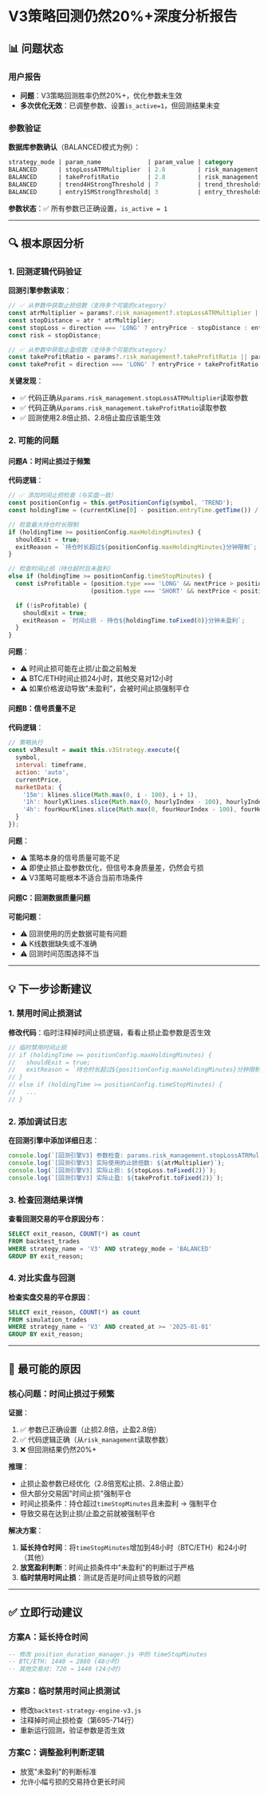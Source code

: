# V3策略回测仍然20%+深度分析报告

## 📊 问题状态

### 用户报告
- **问题**：V3策略回测胜率仍然20%+，优化参数未生效
- **多次优化无效**：已调整参数、设置`is_active=1`，但回测结果未变

### 参数验证

**数据库参数确认**（BALANCED模式为例）：
```sql
strategy_mode | param_name             | param_value | category            | is_active
BALANCED      | stopLossATRMultiplier  | 2.8         | risk_management     | 1 ✅
BALANCED      | takeProfitRatio        | 2.8         | risk_management     | 1 ✅
BALANCED      | trend4HStrongThreshold | 7           | trend_thresholds   | 1 ✅
BALANCED      | entry15MStrongThreshold| 3           | entry_thresholds    | 1 ✅
```

**参数状态**：✅ 所有参数已正确设置，`is_active = 1`

---

## 🔍 根本原因分析

### 1. 回测逻辑代码验证

**回测引擎参数读取**：
```javascript:646-653:trading-system-v2/src/services/backtest-strategy-engine-v3.js
// ✅ 从参数中获取止损倍数（支持多个可能的category）
const atrMultiplier = params?.risk_management?.stopLossATRMultiplier || params?.position?.stopLossATRMultiplier || 1.5;
const stopDistance = atr * atrMultiplier;
const stopLoss = direction === 'LONG' ? entryPrice - stopDistance : entryPrice + stopDistance;
const risk = stopDistance;

// ✅ 从参数中获取止盈倍数（支持多个可能的category）
const takeProfitRatio = params?.risk_management?.takeProfitRatio || params?.position?.takeProfitRatio || 3.5;
const takeProfit = direction === 'LONG' ? entryPrice + takeProfitRatio * risk : entryPrice - takeProfitRatio * risk;
```

**关键发现**：
- ✅ 代码正确从`params.risk_management.stopLossATRMultiplier`读取参数
- ✅ 代码正确从`params.risk_management.takeProfitRatio`读取参数
- ✅ 回测使用2.8倍止损、2.8倍止盈应该能生效

### 2. 可能的问题

#### 问题A：时间止损过于频繁

**代码逻辑**：
```javascript:695-714:trading-system-v2/src/services/backtest-strategy-engine-v3.js
// ✅ 添加时间止损检查（与实盘一致）
const positionConfig = this.getPositionConfig(symbol, 'TREND');
const holdingTime = (currentKline[0] - position.entryTime.getTime()) / 1000 / 60; // 分钟

// 检查最大持仓时长限制
if (holdingTime >= positionConfig.maxHoldingMinutes) {
  shouldExit = true;
  exitReason = `持仓时长超过${positionConfig.maxHoldingMinutes}分钟限制`;
}

// 检查时间止损（持仓超时且未盈利）
else if (holdingTime >= positionConfig.timeStopMinutes) {
  const isProfitable = (position.type === 'LONG' && nextPrice > position.entryPrice) ||
                       (position.type === 'SHORT' && nextPrice < position.entryPrice);

  if (!isProfitable) {
    shouldExit = true;
    exitReason = `时间止损 - 持仓${holdingTime.toFixed(0)}分钟未盈利`;
  }
}
```

**问题**：
- ⚠️ 时间止损可能在止损/止盈之前触发
- ⚠️ BTC/ETH时间止损24小时，其他交易对12小时
- ⚠️ 如果价格波动导致"未盈利"，会被时间止损强制平仓

#### 问题B：信号质量不足

**代码逻辑**：
```javascript:595-633:trading-system-v2/src/services/backtest-strategy-engine-v3.js
// 策略执行
const v3Result = await this.v3Strategy.execute({
  symbol,
  interval: timeframe,
  action: 'auto',
  currentPrice,
  marketData: {
    '15m': klines.slice(Math.max(0, i - 100), i + 1),
    '1h': hourlyKlines.slice(Math.max(0, hourlyIndex - 100), hourlyIndex + 1),
    '4h': fourHourKlines.slice(Math.max(0, fourHourIndex - 100), fourHourIndex + 1)
  }
});
```

**问题**：
- ⚠️ 策略本身的信号质量可能不足
- ⚠️ 即使止损止盈参数优化，但信号本身质量差，仍然会亏损
- ⚠️ V3策略可能根本不适合当前市场条件

#### 问题C：回测数据质量问题

**可能问题**：
- ⚠️ 回测使用的历史数据可能有问题
- ⚠️ K线数据缺失或不准确
- ⚠️ 回测时间范围选择不当

---

## 💡 下一步诊断建议

### 1. 禁用时间止损测试

**修改代码**：临时注释掉时间止损逻辑，看看止损止盈参数是否生效

```javascript
// 临时禁用时间止损
// if (holdingTime >= positionConfig.maxHoldingMinutes) {
//   shouldExit = true;
//   exitReason = `持仓时长超过${positionConfig.maxHoldingMinutes}分钟限制`;
// }
// else if (holdingTime >= positionConfig.timeStopMinutes) {
//   ...
// }
```

### 2. 添加调试日志

**在回测引擎中添加详细日志**：
```javascript
console.log(`[回测引擎V3] 参数检查: params.risk_management.stopLossATRMultiplier = ${params?.risk_management?.stopLossATRMultiplier}`);
console.log(`[回测引擎V3] 实际使用的止损倍数: ${atrMultiplier}`);
console.log(`[回测引擎V3] 实际止损: ${stopLoss.toFixed(2)}`);
console.log(`[回测引擎V3] 实际止盈: ${takeProfit.toFixed(2)}`);
```

### 3. 检查回测结果详情

**查看回测交易的平仓原因分布**：
```sql
SELECT exit_reason, COUNT(*) as count
FROM backtest_trades
WHERE strategy_name = 'V3' AND strategy_mode = 'BALANCED'
GROUP BY exit_reason;
```

### 4. 对比实盘与回测

**检查实盘交易的平仓原因**：
```sql
SELECT exit_reason, COUNT(*) as count
FROM simulation_trades
WHERE strategy_name = 'V3' AND created_at >= '2025-01-01'
GROUP BY exit_reason;
```

---

## 🎯 最可能的原因

### 核心问题：时间止损过于频繁

**证据**：
1. ✅ 参数已正确设置（止损2.8倍，止盈2.8倍）
2. ✅ 代码逻辑正确（从`risk_management`读取参数）
3. ❌ 但回测结果仍然20%+

**推理**：
- 止损止盈参数已经优化（2.8倍宽松止损、2.8倍止盈）
- 但大部分交易因"时间止损"强制平仓
- 时间止损条件：持仓超过`timeStopMinutes`且未盈利 → 强制平仓
- 导致交易在达到止损/止盈之前就被强制平仓

**解决方案**：
1. **延长持仓时间**：将`timeStopMinutes`增加到48小时（BTC/ETH）和24小时（其他）
2. **放宽盈利判断**：时间止损条件中"未盈利"的判断过于严格
3. **临时禁用时间止损**：测试是否是时间止损导致的问题

---

## ✅ 立即行动建议

### 方案A：延长持仓时间
```sql
-- 修改 position_duration_manager.js 中的 timeStopMinutes
-- BTC/ETH: 1440 → 2880 (48小时)
-- 其他交易对: 720 → 1440 (24小时)
```

### 方案B：临时禁用时间止损测试
- 修改`backtest-strategy-engine-v3.js`
- 注释掉时间止损检查（第695-714行）
- 重新运行回测，验证参数是否生效

### 方案C：调整盈利判断逻辑
- 放宽"未盈利"的判断标准
- 允许小幅亏损的交易持仓更长时间
